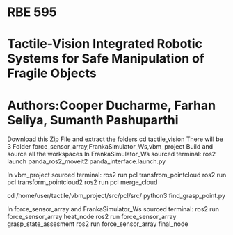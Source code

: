# RBE 595
# Tactile-Vision Integrated Robotic Systems for Safe Manipulation of Fragile Objects
# Authors:Cooper Ducharme, Farhan Seliya, Sumanth Pashuparthi

Download this Zip File and extract the folders
cd tactile_vision
There will be 3 Folder force_sensor_array,FrankaSimulator_Ws,vbm_project
Build and source all the workspaces
In FrankaSimulator_Ws sourced terminal:
ros2 launch panda_ros2_moveit2 panda_interface.launch.py

In vbm_project sourced terminal:
ros2 run pcl transfrom_pointcloud
ros2 run pcl transform_pointcloud2
ros2 run pcl merge_cloud

cd /home/user/tactile/vbm_project/src/pcl/src/
python3 find_grasp_point.py

In force_sensor_array and FrankaSimulator_Ws sourced terminal:
ros2 run force_sensor_array heat_node
ros2 run force_sensor_array grasp_state_assesment
ros2 run force_sensor_array final_node
